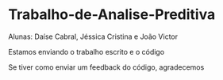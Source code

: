 # Trabalho-de-Analise-Preditiva
Alunas: Daíse Cabral, Jéssica Cristina e João Victor


Estamos enviando o trabalho escrito e o código



Se tiver como enviar um feedback do código, agradecemos
